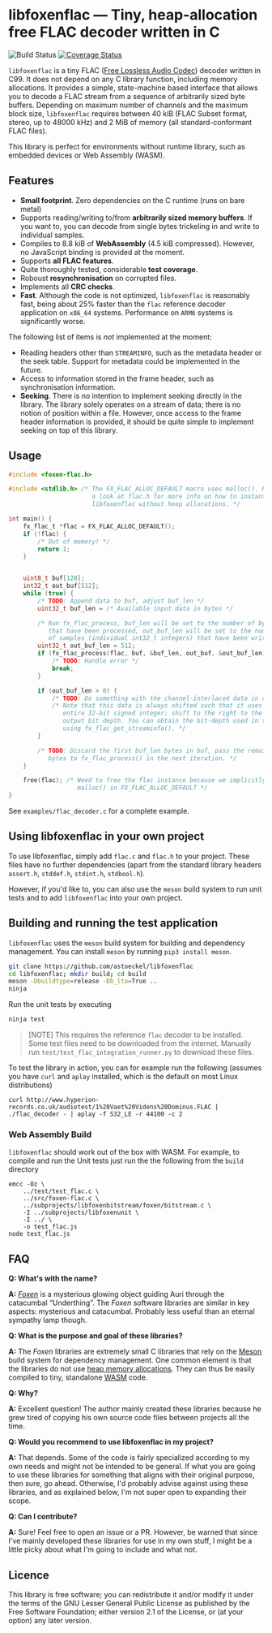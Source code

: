 # libfoxenflac ― Tiny, heap-allocation free FLAC decoder written in C 

![Build Status](https://github.com/astoeckel/libfoxenflac/actions/workflows/ci.yml/badge.svg)
[![Coverage Status](https://coveralls.io/repos/github/astoeckel/libfoxenflac/badge.svg)](https://coveralls.io/github/astoeckel/libfoxenflac)

`libfoxenflac` is a tiny FLAC ([Free Lossless Audio Codec](https://xiph.org/flac/))
decoder written in C99. It does not depend on any C library function,
including memory allocations. It provides a simple, state-machine based
interface that allows you to decode a FLAC stream from a sequence of arbitrarily
sized byte buffers. Depending on maximum number of channels and the maximum
block size, `libfoxenflac` requires between 40 kiB (FLAC Subset format,
stereo, up to 48000 kHz) and 2 MiB of memory (all standard-conformant FLAC
files).

This library is perfect for environments without runtime library, such as
embedded devices or Web Assembly (WASM).

## Features

* **Small footprint**. Zero dependencies on the C runtime (runs on bare metal)
* Supports reading/writing to/from **arbitrarily sized memory buffers**. If you
  want to, you can decode from single bytes trickeling in and write to
  individual samples.
* Compiles to 8.8 kiB of **WebAssembly** (4.5 kiB compressed). However, no
  JavaScript binding is provided at the moment.
* Supports **all FLAC features**.
* Quite thoroughly tested, considerable **test coverage**.
* Roboust **resynchronisation** on corrupted files.
* Implements all **CRC checks**.
* **Fast**. Although the code is not optimized, `libfoxenflac` is reasonably
  fast, being about 25% faster than the `flac` reference decoder
  application on `x86_64` systems. Performance on `ARM6` systems is significantly
  worse.

The following list of items is *not* implemented at the moment:
* Reading headers other than `STREAMINFO`, such as the metadata header or the
  seek table. Support for metadata could be implemented in the future.
* Access to information stored in the frame header, such as synchronisation
  information.
* **Seeking**. There is no intention to implement seeking directly in the
  library. The library solely operates on a stream of data; there is no notion
  of position within a file. However, once access to the frame header
  information is provided, it should be quite simple to implement seeking on top of
  this library.


## Usage

```C
#include <foxen-flac.h>

#include <stdlib.h> /* The FX_FLAC_ALLOC_DEFAULT macro uses malloc(). Have
                       a look at flac.h for more info on how to instantiate
                       libfoxenflac without heap allocations. */

int main() {
	fx_flac_t *flac = FX_FLAC_ALLOC_DEFAULT();
	if (!flac) {
		/* Out of memory! */
		return 1;
	}


	uint8_t buf[128];
	int32_t out_buf[512];
	while (true) {
		/* TODO: Append data to buf, adjust buf_len */
		uint32_t buf_len = /* Available input data in bytes */

		/* Run fx_flac_process, buf_len will be set to the number of bytes
		   that have been processed, out_buf_len will be set to the number
		   of samples (individual int32_t integers) that have been written. */
		uint32_t out_buf_len = 512;
		if (fx_flac_process(flac, buf, &buf_len, out_buf, &out_buf_len) == FLAC_ERR) {
			/* TODO: Handle error */
			break;
		}

		if (out_buf_len > 0) {
			/* TODO: Do something with the channel-interlaced data in out_buf */
			/* Note that this data is always shifted such that it uses the
			   entire 32-bit signed integer; shift to the right to the desired
			   output bit depth. You can obtain the bit-depth used in the file
			   using fx_flac_get_streaminfo(). */
		}

		/* TODO: Discard the first buf_len bytes in buf, pass the remaining
		   bytes to fx_flac_process() in the next iteration. */
	}

	free(flac); /* Need to free the flac instance because we implicitly used
	               malloc() in FX_FLAC_ALLOC_DEFAULT */
}
```

See `examples/flac_decoder.c` for a complete example.

## Using libfoxenflac in your own project

To use libfoxenflac, simply add `flac.c` and `flac.h` to your project.
These files have no further dependencies (apart from the standard library
headers `assert.h`, `stddef.h`, `stdint.h`, `stdbool.h`).

However, if you'd like to, you can also use the `meson` build system to run
unit tests and to add `libfoxenflac` into your own project.

## Building and running the test application

`libfoxenflac` uses the `meson` build system for building and dependency
management. You can install `meson` by running `pip3 install meson`.

```sh
git clone https://github.com/astoeckel/libfoxenflac
cd libfoxenflac; mkdir build; cd build
meson -Dbuildtype=release -Db_lto=True ..
ninja
```

Run the unit tests by executing
```sh
ninja test
```

> [NOTE]
> This requires the reference `flac` decoder to be installed. Some test files
> need to be downloaded from the internet. Manually run
> `test/test_flac_integration_runner.py` to download these files.

To test the library in action, you can for example run the following (assumes
you have `curl` and `aplay` installed, which is the default on most Linux
distributions)
```
curl http://www.hyperion-records.co.uk/audiotest/1%20Vaet%20Videns%20Dominus.FLAC | ./flac_decoder - | aplay -f S32_LE -r 44100 -c 2
```

### Web Assembly Build

`libfoxenflac` should work out of the box with WASM. For example, to compile and
run the Unit tests just run the the following from the `build` directory
```
emcc -Oz \
    ../test/test_flac.c \
    ../src/foxen-flac.c \
    ../subprojects/libfoxenbitstream/foxen/bitstream.c \
    -I ../subprojects/libfoxenunit \
    -I ../ \
    -o test_flac.js
node test_flac.js
```


## FAQ

**Q: What's with the name?**

**A:** [*Foxen*](http://kingkiller.wikia.com/wiki/Foxen) is a mysterious glowing object guiding Auri through the catacumbal “Underthing”. The *Foxen* software libraries are similar in key aspects: mysterious and catacumbal. Probably less useful than an eternal sympathy lamp though.

**Q: What is the purpose and goal of these libraries?**

**A:** The *Foxen* libraries are extremely small C libraries that rely on the [Meson](https://mesonbuild.com/) build system for dependency management. One common element is that the libraries do not use [heap memory allocations](https://github.com/astoeckel/libfoxenmem). They can thus be easily compiled to tiny, standalone [WASM](https://webassembly.org/) code.

**Q: Why?**

**A:** Excellent question! The author mainly created these libraries because he grew tired of copying his own source code files between projects all the time.

**Q: Would you recommend to use libfoxenflac in my project?**

**A:** That depends. Some of the code is fairly specialized according to my own needs and might not be intended to be general. If what you are going to use these libraries for something that aligns with their original purpose, then sure, go ahead. Otherwise, I'd probably advise against using these libraries, and as explained below, I'm not super open to expanding their scope.

**Q: Can I contribute?**

**A:** Sure! Feel free to open an issue or a PR. However, be warned that since I've mainly developed these libraries for use in my own stuff, I might be a little picky about what I'm going to include and what not.

## Licence

This library is free software; you can redistribute it and/or
modify it under the terms of the GNU Lesser General Public
License as published by the Free Software Foundation; either
version 2.1 of the License, or (at your option) any later version.
